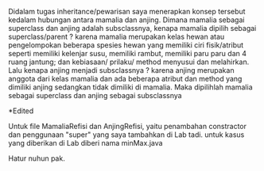 Didalam tugas inheritance/pewarisan saya menerapkan konsep tersebut kedalam hubungan antara mamalia dan anjing.
Dimana mamalia sebagai superclass dan anjing adalah subsclassnya, kenapa mamalia dipilih sebagai superclass/parent ? karena mamalia merupakan kelas hewan atau pengelompokan beberapa spesies hewan yang memiliki ciri fisik/atribut seperti memiliki kelenjar susu, memiliki rambut, memiliki paru paru dan 4 ruang jantung; dan kebiasaan/ prilaku/ method menyusui dan melahirkan. Lalu kenapa anjing menjadi subsclassnya ? karena anjing merupakan anggota dari kelas mamalia dan ada beberapa atribut dan method yang dimiliki anjing sedangkan tidak dimiliki di mamalia. Maka dipilihlah mamalia sebagai superclass dan anjing sebagai subsclassnya

*Edited

Untuk file MamaliaRefisi dan AnjingRefisi, yaitu penambahan constractor dan penggunaan "super" yang saya tambahkan di Lab tadi.
untuk kasus yang diberikan di Lab diberi nama minMax.java

Hatur nuhun pak.
